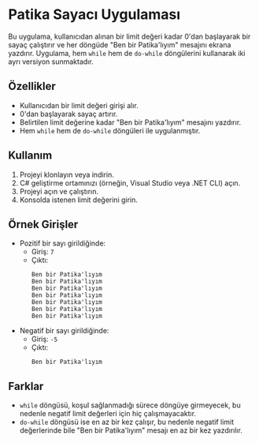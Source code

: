﻿# Patika Sayacı Uygulaması

Bu uygulama, kullanıcıdan alınan bir limit değeri kadar 0'dan başlayarak bir sayaç çalıştırır ve her döngüde "Ben bir Patika'lıyım" mesajını ekrana yazdırır. Uygulama, hem `while` hem de `do-while` döngülerini kullanarak iki ayrı versiyon sunmaktadır.

## Özellikler

- Kullanıcıdan bir limit değeri girişi alır.
- 0'dan başlayarak sayaç artırır.
- Belirtilen limit değerine kadar "Ben bir Patika'lıyım" mesajını yazdırır.
- Hem `while` hem de `do-while` döngüleri ile uygulanmıştır.

## Kullanım

1. Projeyi klonlayın veya indirin.
2. C# geliştirme ortamınızı (örneğin, Visual Studio veya .NET CLI) açın.
3. Projeyi açın ve çalıştırın.
4. Konsolda istenen limit değerini girin.

## Örnek Girişler

- Pozitif bir sayı girildiğinde:
    - Giriş: `7`
    - Çıktı: 
      ```
      Ben bir Patika'lıyım
      Ben bir Patika'lıyım
      Ben bir Patika'lıyım
      Ben bir Patika'lıyım
      Ben bir Patika'lıyım
      Ben bir Patika'lıyım
      Ben bir Patika'lıyım
      ```
- Negatif bir sayı girildiğinde:
    - Giriş: `-5`
    - Çıktı: 
      ```
      Ben bir Patika'lıyım
      ```

## Farklar

- `while` döngüsü, koşul sağlanmadığı sürece döngüye girmeyecek, bu nedenle negatif limit değerleri için hiç çalışmayacaktır.
- `do-while` döngüsü ise en az bir kez çalışır, bu nedenle negatif limit değerlerinde bile "Ben bir Patika'lıyım" mesajı en az bir kez yazdırılır.

